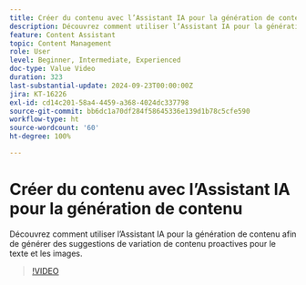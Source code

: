```yaml
---
title: Créer du contenu avec l’Assistant IA pour la génération de contenu
description: Découvrez comment utiliser l’Assistant IA pour la génération de contenu afin de générer des suggestions de variation de contenu proactives pour le texte et les images.
feature: Content Assistant
topic: Content Management
role: User
level: Beginner, Intermediate, Experienced
doc-type: Value Video
duration: 323
last-substantial-update: 2024-09-23T00:00:00Z
jira: KT-16226
exl-id: cd14c201-58a4-4459-a368-4024dc337798
source-git-commit: bb6dc1a70df284f58645336e139d1b78c5cfe590
workflow-type: ht
source-wordcount: '60'
ht-degree: 100%

---
```


# Créer du contenu avec l’Assistant IA pour la génération de contenu

Découvrez comment utiliser l’Assistant IA pour la génération de contenu afin de générer des suggestions de variation de contenu proactives pour le texte et les images.

>[!VIDEO](https://video.tv.adobe.com/v/3434635/?learn=on)
